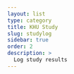 ```yaml
---
layout: list
type: category
title: KHU Study
slug: studylog
sidebar: true
order: 2
description: >
  Log study results
---
```

